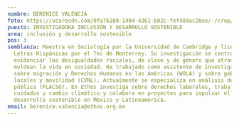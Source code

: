 ```yaml
---
nombre: BERENICE VALENCIA
foto: https://ucarecdn.com/0fa76180-1404-4361-b82c-fef484ac28ee/-/crop/4304x4464/924,0/-/preview/
puesto: INVESTIGADORA INCLUSIÓN Y DESARROLLO SOSTENIBLE
area: inclusión y desarrollo sostenible
pos: 3
semblanza: Maestra en Sociología por la Universidad de Cambridge y licenciada en
  Letras Hispánicas por el Tec de Monterrey. Su investigación se centra en
  evidenciar las desigualdades raciales, de clase y de género que atraviesan y
  moldean la vida en sociedad. Ha trabajado como asistente de investigación
  sobre migración y Derechos Humanos en las Américas (WOLA) y sobre gobiernos
  locales y movilidad (CVNL). Actualmente se especializa en análisis de política
  pública (FLACSO). En Ethos investiga sobre derechos laborales, trabajo de
  cuidados y cambio climático y colabora en proyectos para impulsar el
  desarrollo sostenible en México y Latinoamérica.
email: berenice.valencia@ethos.org.mx
---
```


